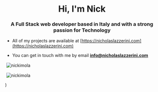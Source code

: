 <h1 align="center">Hi, I'm Nick</h1>
<h3 align="center">A Full Stack web developer based in Italy and with a strong passion for Technology</h3>

- All of my projects are available at [https://nicholaslazzerini.com](https://nicholaslazzerini.com)

- You can get in touch with me by email **info@nicholaslazzerini.com**


<p>&nbsp;<img align="center" src="https://github-readme-stats.vercel.app/api?username=nickimola&show_icons=true&theme=dracula" alt="nickimola" /></p>
<p>&nbsp;<img align="center" src="https://github-readme-stats.vercel.app/api/top-langs/?username=anuraghazra&layout=compact&theme=dracula" alt="nickimola" /></p>
)

<!--
<p align="left">
<a href="https://codepen.io/nickimola" target="blank"><img align="center" src="https://cdn.jsdelivr.net/npm/simple-icons@3.0.1/icons/codepen.svg" alt="nickimola" height="30" width="30" /></a>
<a href="https://twitter.com/nick_imola" target="blank"><img align="center" src="https://cdn.jsdelivr.net/npm/simple-icons@3.0.1/icons/twitter.svg" alt="nick_imola" height="30" width="30" /></a>
<a href="https://linkedin.com/in/nicholaslazzerini" target="blank"><img align="center" src="https://cdn.jsdelivr.net/npm/simple-icons@3.0.1/icons/linkedin.svg" alt="nicholaslazzerini" height="30" width="30" /></a>
<a href="https://stackoverflow.com/users/3760661" target="blank"><img align="center" src="https://cdn.jsdelivr.net/npm/simple-icons@3.0.1/icons/stackoverflow.svg" alt="3760661" height="30" width="30" /></a>
</p>
-->
